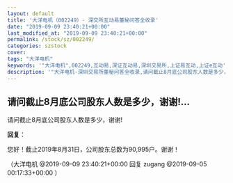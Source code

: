 ```yaml
---
layout: default
title: '大洋电机（002249）- 深交所互动易董秘问答全收录'
date: "2019-09-09 23:40:21+00:00"
last_modified_at: "2019-09-09 23:40:21+00:00"
permalink: /stock/sz/002249/
categories: szstock
cover: 
tags: "大洋电机"
keywords: '"大洋电机",002249,互动易,深证互动易,深圳交易所,上证易互动,上证e互动'
description: '"大洋电机-深圳交易所董秘问答全收录,请问截止8月底公司股东人数是多少，谢谢!"'
---
```


## 请问截止8月底公司股东人数是多少，谢谢!...

请问截止8月底公司股东人数是多少，谢谢!

**回复**：

您好！截止2019年8月31日，公司股东总数为90,995户。谢谢！ 

（大洋电机  @2019-09-09 23:40:21+00:00 回复 zugang  @2019-09-05 00:17:33+00:00 ）

